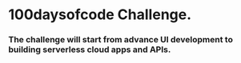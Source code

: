 # 100daysofcode Challenge.
### The challenge will start from advance UI development to building serverless cloud apps and APIs. 
